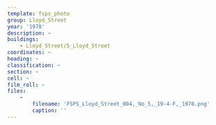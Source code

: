 ```yaml
---
template: fsps_photo
group: Lloyd_Street
year: '1978'
description: ~
buildings:
    - Lloyd_Street/5_Lloyd_Street
coordinates: ~
heading: ~
classification: ~
section: ~
cell: ~
film_roll: ~
files:
    -
        filename: 'FSPS_Lloyd_Street_004,_No_5,_19-4-F,_1978.png'
        caption: ''
---
```

